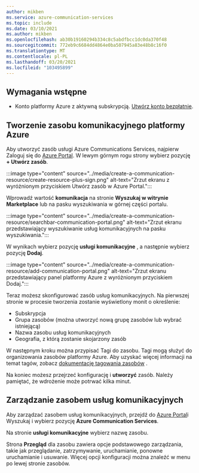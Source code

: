 ```yaml
---
author: mikben
ms.service: azure-communication-services
ms.topic: include
ms.date: 03/10/2021
ms.author: mikben
ms.openlocfilehash: ab30b19160294b334c8c5abdfbcc1dc0da370f48
ms.sourcegitcommit: 772eb9c6684dd4864e0ba507945a83e48b8c16f0
ms.translationtype: MT
ms.contentlocale: pl-PL
ms.lasthandoff: 03/20/2021
ms.locfileid: "103495899"
---
```

## <a name="prerequisites"></a>Wymagania wstępne

- Konto platformy Azure z aktywną subskrypcją. [Utwórz konto bezpłatnie](https://azure.microsoft.com/free/dotnet/).

## <a name="create-azure-communication-resource"></a>Tworzenie zasobu komunikacyjnego platformy Azure

Aby utworzyć zasób usługi Azure Communications Services, najpierw Zaloguj się do [Azure Portal](https://portal.azure.com). W lewym górnym rogu strony wybierz pozycję **+ Utwórz zasób**. 

:::image type="content" source="../media/create-a-communication-resource/create-resource-plus-sign.png" alt-text="Zrzut ekranu z wyróżnionym przyciskiem Utwórz zasób w Azure Portal.":::

Wprowadź wartość **komunikacja** na stronie **Wyszukaj w witrynie Marketplace** lub na pasku wyszukiwania w górnej części portalu.

:::image type="content" source="../media/create-a-communication-resource/searchbar-communication-portal.png" alt-text="Zrzut ekranu przedstawiający wyszukiwanie usług komunikacyjnych na pasku wyszukiwania.":::

W wynikach wybierz pozycję **usługi komunikacyjne** , a następnie wybierz pozycję **Dodaj**.

:::image type="content" source="../media/create-a-communication-resource/add-communication-portal.png" alt-text="Zrzut ekranu przedstawiający panel platformy Azure z wyróżnionym przyciskiem Dodaj.":::

Teraz możesz skonfigurować zasób usług komunikacyjnych. Na pierwszej stronie w procesie tworzenia zostanie wyświetlony monit o określenie:

* Subskrypcja
* Grupa zasobów (można utworzyć nową grupę zasobów lub wybrać istniejącą)
* Nazwa zasobu usług komunikacyjnych
* Geografia, z którą zostanie skojarzony zasób

W następnym kroku można przypisać Tagi do zasobu. Tagi mogą służyć do organizowania zasobów platformy Azure. Aby uzyskać więcej informacji na temat tagów, zobacz [dokumentację tagowania zasobów](../../../azure-resource-manager/management/tag-resources.md) .

Na koniec możesz przejrzeć konfigurację i **utworzyć** zasób. Należy pamiętać, że wdrożenie może potrwać kilka minut.

## <a name="manage-your-communication-services-resource"></a>Zarządzanie zasobem usług komunikacyjnych

Aby zarządzać zasobem usług komunikacyjnych, przejdź do [Azure Portal](https://portal.azure.com)i Wyszukaj i wybierz pozycję **Azure Communication Services**.

Na stronie **usługi komunikacyjne** wybierz nazwę zasobu.

Strona **Przegląd** dla zasobu zawiera opcje podstawowego zarządzania, takie jak przeglądanie, zatrzymywanie, uruchamianie, ponowne uruchamianie i usuwanie. Więcej opcji konfiguracji można znaleźć w menu po lewej stronie zasobów.